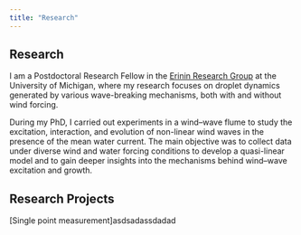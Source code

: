 ```yaml
---
title: "Research"
---
```


## Research

I am a Postdoctoral Research Fellow in the [Erinin Research Group](https://erinin.engin.umich.edu/) at the University of Michigan, where my research focuses on droplet dynamics generated by various wave-breaking mechanisms, both with and without wind forcing.

During my PhD, I carried out experiments in a wind–wave flume to study the excitation, interaction, and evolution of non-linear wind waves in the presence of the mean water current. The main objective was to collect data under diverse wind and water forcing conditions to develop a quasi-linear model and to gain deeper insights into the mechanisms behind wind–wave excitation and growth.

## Research Projects 


[Single point measurement]asdsadassdadad
